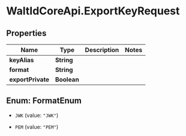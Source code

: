 # WaltIdCoreApi.ExportKeyRequest

## Properties

Name | Type | Description | Notes
------------ | ------------- | ------------- | -------------
**keyAlias** | **String** |  | 
**format** | **String** |  | 
**exportPrivate** | **Boolean** |  | 



## Enum: FormatEnum


* `JWK` (value: `"JWK"`)

* `PEM` (value: `"PEM"`)




